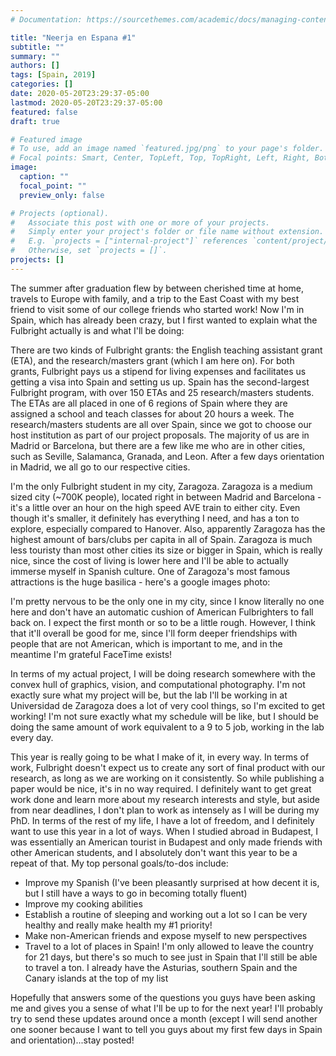 ```yaml
---
# Documentation: https://sourcethemes.com/academic/docs/managing-content/

title: "Neerja en Espana #1"
subtitle: ""
summary: ""
authors: []
tags: [Spain, 2019]
categories: []
date: 2020-05-20T23:29:37-05:00
lastmod: 2020-05-20T23:29:37-05:00
featured: false
draft: true

# Featured image
# To use, add an image named `featured.jpg/png` to your page's folder.
# Focal points: Smart, Center, TopLeft, Top, TopRight, Left, Right, BottomLeft, Bottom, BottomRight.
image:
  caption: ""
  focal_point: ""
  preview_only: false

# Projects (optional).
#   Associate this post with one or more of your projects.
#   Simply enter your project's folder or file name without extension.
#   E.g. `projects = ["internal-project"]` references `content/project/deep-learning/index.md`.
#   Otherwise, set `projects = []`.
projects: []
---
```


The summer after graduation flew by between cherished time at home, travels to Europe with family, and a trip to the East Coast with my best friend to visit some of our college friends who started work! Now I'm in Spain, which has already been crazy, but I first wanted to explain what the Fulbright actually is and what I'll be doing:

There are two kinds of Fulbright grants: the English teaching assistant grant (ETA), and the research/masters grant (which I am here on). For both grants, Fulbright pays us a stipend for living expenses and facilitates us getting a visa into Spain and setting us up. Spain has the second-largest Fulbright program, with over 150 ETAs and 25 research/masters students. The ETAs are all placed in one of 6 regions of Spain where they are assigned a school and teach classes for about 20 hours a week. The research/masters students are all over Spain, since we got to choose our host institution as part of our project proposals. The majority of us are in Madrid or Barcelona, but there are a few like me who are in other cities, such as Seville, Salamanca, Granada, and Leon. After a few days orientation in Madrid, we all go to our respective cities.

I'm the only Fulbright student in my city, Zaragoza. Zaragoza is a medium sized city (~700K people), located right in between Madrid and Barcelona - it's a little over an hour on the high speed AVE train to either city. Even though it's smaller, it definitely has everything I need, and has a ton to explore, especially compared to Hanover. Also, apparently Zaragoza has the highest amount of bars/clubs per capita in all of Spain. Zaragoza is much less touristy than most other cities its size or bigger in Spain, which is really nice, since the cost of living is lower here and I'll be able to actually immerse myself in Spanish culture. One of Zaragoza's most famous attractions is the huge basilica - here's a google images photo:

I'm pretty nervous to be the only one in my city, since I know literally no one here and don't have an automatic cushion of American Fulbrighters to fall back on. I expect the first month or so to be a little rough. However, I think that it'll overall be good for me, since I'll form deeper friendships with people that are not American, which is important to me, and in the meantime I'm grateful FaceTime exists!

In terms of my actual project, I will be doing research somewhere with the convex hull of graphics, vision, and computational photography. I'm not exactly sure what my project will be, but the lab I'll be working in at Universidad de Zaragoza does a lot of very cool things, so I'm excited to get working! I'm not sure exactly what my schedule will be like, but I should be doing the same amount of work equivalent to a 9 to 5 job, working in the lab every day.

This year is really going to be what I make of it, in every way. In terms of work, Fulbright doesn't expect us to create any sort of final product with our research, as long as we are working on it consistently. So while publishing a paper would be nice, it's in no way required. I definitely want to get great work done and learn more about my research interests and style, but aside from near deadlines, I don't plan to work as intensely as I will be during my PhD. In terms of the rest of my life, I have a lot of freedom, and I definitely want to use this year in a lot of ways. When I studied abroad in Budapest, I was essentially an American tourist in Budapest and only made friends with other American students, and I absolutely don't want this year to be a repeat of that. My top personal goals/to-dos include:

- Improve my Spanish (I've been pleasantly surprised at how decent it is, but I still have a ways to go in becoming totally fluent)
- Improve my cooking abilities
- Establish a routine of sleeping and working out a lot so I can be very healthy and really make health my #1 priority!
- Make non-American friends and expose myself to new perspectives
- Travel to a lot of places in Spain! I'm only allowed to leave the country for 21 days, but there's so much to see just in Spain that I'll still be able to travel a ton. I already have the Asturias, southern Spain and the Canary islands at the top of my list

Hopefully that answers some of the questions you guys have been asking me and gives you a sense of what I'll be up to for the next year! I'll probably try to send these updates around once a month (except I will send another one sooner because I want to tell you guys about my first few days in Spain and orientation)...stay posted!